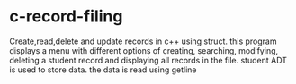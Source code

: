 # c-record-filing
Create,read,delete and update records in c++ using struct.
this program displays a menu with different options of creating, searching, modifying, deleting a student record and displaying all records in the file.
student ADT is used to store data.
the data is read using getline
